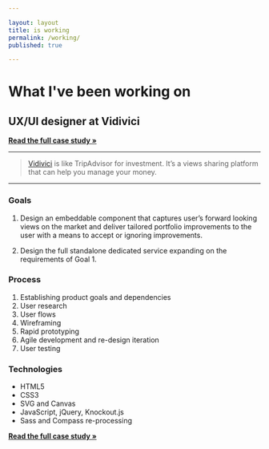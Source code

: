 ```yaml
---

layout: layout
title: is working
permalink: /working/
published: true

---
```


# What I've been working on

## UX/UI designer at Vidivici

**<a href="/working/case-study-vidivici/">Read the full case study &raquo;</a>**

***

> [Vidivici](http://vidivici.com) is like TripAdvisor for investment. It’s a views sharing platform that can help you manage your money.

***


### Goals

1. Design an embeddable component that captures user’s forward looking views on the market and deliver tailored portfolio improvements to the user with a means to accept or ignoring improvements.

2. Design the full standalone dedicated service expanding on the requirements of Goal 1.


### Process

1. Establishing product goals and dependencies
2. User research
3. User flows
4. Wireframing
5. Rapid prototyping
6. Agile development and re-design iteration
7. User testing


### Technologies

* HTML5
* CSS3
* SVG and Canvas
* JavaScript, jQuery, Knockout.js
* Sass and Compass re-processing

**<a href="/working/case-study-vidivici/">Read the full case study &raquo;</a>**
